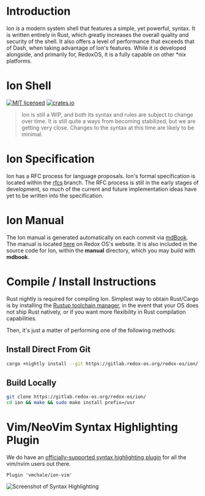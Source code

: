 # Introduction

Ion is a modern system shell that features a simple, yet powerful, syntax. It is written entirely
in Rust, which greatly increases the overall quality and security of the shell. It also offers a
level of performance that exceeds that of Dash, when taking advantage of Ion's features. While it
is developed alongside, and primarily for, RedoxOS, it is a fully capable on other \*nix platforms.

# Ion Shell

[![MIT licensed](https://img.shields.io/badge/license-MIT-blue.svg)](./LICENSE)
[![crates.io](https://meritbadge.herokuapp.com/ion-shell)](https://crates.io/crates/ion-shell)

> Ion is still a WIP, and both its syntax and rules are subject to change over time. It is
> still quite a ways from becoming stabilized, but we are getting very close. Changes to the
> syntax at this time are likely to be minimal.

# Ion Specification

Ion has a RFC process for language proposals. Ion's formal specification is located within the
[rfcs](https://gitlab.redox-os.org/redox-os/ion/tree/rfcs) branch. The RFC process is still in
the early stages of development, so much of the current and future implementation ideas have
yet to be written into the specification.

# Ion Manual

The Ion manual is generated automatically on each commit via [mdBook](https://github.com/azerupi/mdBook).
The manual is located [here](https://doc.redox-os.org/ion-manual/) on Redox OS's website. It is
also included in the source code for Ion, within the **manual** directory, which you may build
with **mdbook**.

# Compile / Install Instructions

Rust nightly is required for compiling Ion. Simplest way to obtain Rust/Cargo is by
installing the [Rustup toolchain manager](https://rustup.rs/), in the event that your OS does
not ship Rust natively, or if you want more flexibility in Rust compilation capabilities.

Then, it's just a matter of performing one of the following methods:

## Install Direct From Git

```sh
cargo +nightly install --git https://gitlab.redox-os.org/redox-os/ion/ ion-shell
```

## Build Locally

```sh
git clone https://gitlab.redox-os.org/redox-os/ion/
cd ion && make && sudo make install prefix=/usr
```

# Vim/NeoVim Syntax Highlighting Plugin

We do have an [officially-supported syntax highlighting plugin](https://gitlab.redox-os.org/redox-os/ion-vim) for all the
vim/nvim users out there.

```vimscript
Plugin 'vmchale/ion-vim'
```

![Screenshot of Syntax Highlighting](https://i.imgur.com/JzZp7WT.png)
